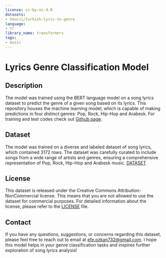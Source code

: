 ```yaml
---
license: cc-by-nc-4.0
datasets:
- Veucci/turkish-lyric-to-genre
language:
- tr
library_name: transformers
tags:
- music
---
```


# Lyrics Genre Classification Model

## Description

The model was trained using the BERT language model on a song lyrics dataset to predict the genre of a given song based on its lyrics. This repository houses the machine learning model, which is capable of making predictions in four distinct genres: Pop, Rock, Hip-Hop and Arabesk.
For training and test codes check out [Github page](https://github.com/Veucci/turkish-lyric-to-genre).

## Dataset

The model was trained on a diverse and labeled dataset of song lyrics, which contained 3172 rows. The dataset was carefully curated to include songs from a wide range of artists and genres, ensuring a comprehensive representation of Pop, Rock, Hip-Hop and Arabesk music.
[DATASET](https://huggingface.co/datasets/Veucci/turkish-lyric-to-genre)

## License

This dataset is released under the Creative Commons Attribution-NonCommercial license. This means that you are not allowed to use the dataset for commercial purposes. For detailed information about the license, please refer to the [LICENSE](./LICENSE) file.

## Contact

If you have any questions, suggestions, or concerns regarding this dataset, please feel free to reach out to email at [efe.ozkan732@gmail.com](mailto:efe.ozkan732@gmail.com).
I hope this model helps in your genre classification tasks and inspires further exploration of song lyrics analysis!

